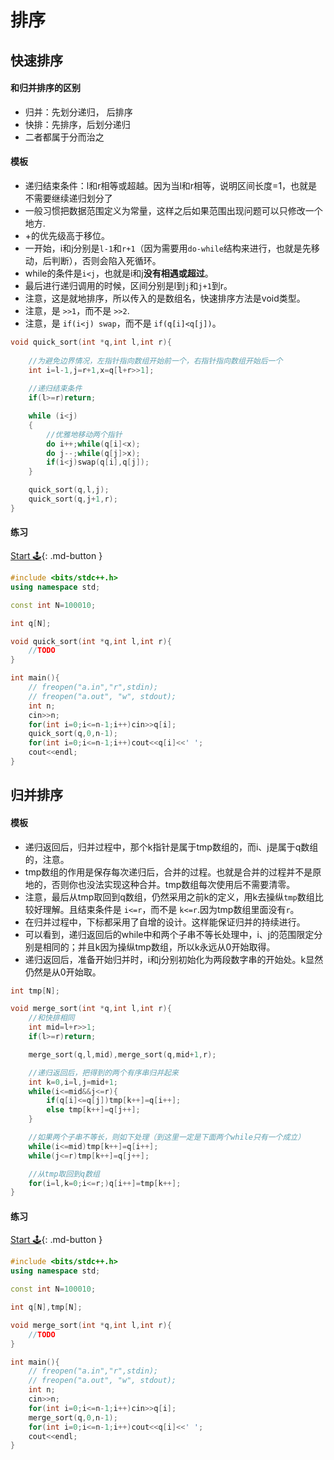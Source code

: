 # 排序



## 快速排序

#### 和归并排序的区别

- 归并：先划分递归， 后排序
- 快排：先排序，后划分递归
- 二者都属于分而治之

#### 模板

- 递归结束条件：l和r相等或超越。因为当l和r相等，说明区间长度=1，也就是不需要继续递归划分了
- 一般习惯把数据范围定义为常量，这样之后如果范围出现问题可以只修改一个地方.
- +的优先级高于移位。
- 一开始，i和j分别是`l-1`和`r+1`（因为需要用`do-while`结构来进行，也就是先移动，后判断），否则会陷入死循环。
- while的条件是`i<j`，也就是i和j**没有相遇或超过**。
- 最后进行递归调用的时候，区间分别是l到`j`和`j+1`到r。
- 注意，这是就地排序，所以传入的是数组名，快速排序方法是void类型。
- 注意，是 `>>1`，而不是 `>>2`.
- 注意，是 `if(i<j) swap`，而不是 `if(q[i]<q[j])`。

```c++
void quick_sort(int *q,int l,int r){
    
	//为避免边界情况，左指针指向数组开始前一个，右指针指向数组开始后一个
    int i=l-1,j=r+1,x=q[l+r>>1];
    
	//递归结束条件
    if(l>=r)return;

    while (i<j)
    {
        //优雅地移动两个指针
        do i++;while(q[i]<x);
        do j--;while(q[j]>x);
        if(i<j)swap(q[i],q[j]);
    }

    quick_sort(q,l,j);
    quick_sort(q,j+1,r);
}
```

#### 练习

[Start 🕹](https://www.acwing.com/problem/content/787/){: .md-button }

```c++
#include <bits/stdc++.h>
using namespace std;

const int N=100010;

int q[N];

void quick_sort(int *q,int l,int r){
	//TODO
}

int main(){
    // freopen("a.in","r",stdin);
	// freopen("a.out", "w", stdout);
    int n;
    cin>>n;
    for(int i=0;i<=n-1;i++)cin>>q[i];
    quick_sort(q,0,n-1);
    for(int i=0;i<=n-1;i++)cout<<q[i]<<' ';
    cout<<endl;
}
```



## 归并排序

#### 模板

- 递归返回后，归并过程中，那个k指针是属于tmp数组的，而i、j是属于q数组的，注意。
- tmp数组的作用是保存每次递归后，合并的过程。也就是合并的过程并不是原地的，否则你也没法实现这种合并。tmp数组每次使用后不需要清零。
- 注意，最后从tmp取回到q数组，仍然采用之前k的定义，用k去操纵`tmp`数组比较好理解。且结束条件是 `i<=r`，而不是 `k<=r`.因为tmp数组里面没有`r`。
- 在归并过程中，下标都采用了自增的设计。这样能保证归并的持续进行。
- 可以看到，递归返回后的while中和两个子串不等长处理中，i、j的范围限定分别是相同的；并且k因为操纵tmp数组，所以k永远从0开始取得。
- 递归返回后，准备开始归并时，i和j分别初始化为两段数字串的开始处。k显然仍然是从0开始取。

```c++
int tmp[N];

void merge_sort(int *q,int l,int r){
    //和快排相同
    int mid=l+r>>1;
    if(l>=r)return;

    merge_sort(q,l,mid),merge_sort(q,mid+1,r);

    //递归返回后，把得到的两个有序串归并起来
    int k=0,i=l,j=mid+1;
  	while(i<=mid&&j<=r){
        if(q[i]<=q[j])tmp[k++]=q[i++];
        else tmp[k++]=q[j++];
    }    

    //如果两个子串不等长，则如下处理（到这里一定是下面两个while只有一个成立）
    while(i<=mid)tmp[k++]=q[i++];
    while(j<=r)tmp[k++]=q[j++];

    //从tmp取回到q数组
   	for(i=l,k=0;i<=r;)q[i++]=tmp[k++];
}
```

#### 练习

[Start 🕹](https://www.acwing.com/problem/content/789/){: .md-button }

```c++
#include <bits/stdc++.h>
using namespace std;

const int N=100010;

int q[N],tmp[N];

void merge_sort(int *q,int l,int r){
    //TODO
}

int main(){
    // freopen("a.in","r",stdin);
	// freopen("a.out", "w", stdout);
    int n;
    cin>>n;
    for(int i=0;i<=n-1;i++)cin>>q[i];
    merge_sort(q,0,n-1);
    for(int i=0;i<=n-1;i++)cout<<q[i]<<' ';
    cout<<endl;
}
```

